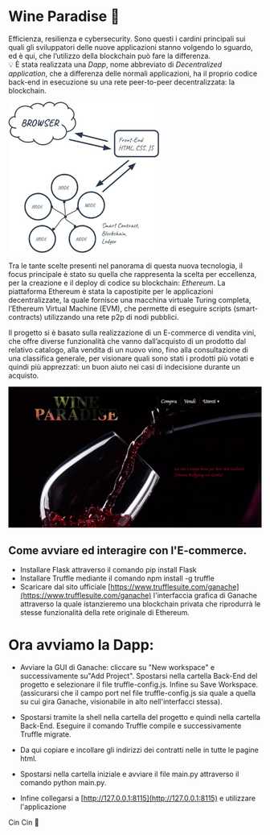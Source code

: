 # Wine Paradise :wine_glass: 

Efficienza, resilienza e cybersecurity. Sono questi i cardini principali sui quali gli sviluppatori delle nuove applicazioni stanno volgendo lo sguardo, ed è qui, che l’utilizzo della blockchain può fare la differenza.\
:bulb: È stata realizzata una *Dapp*, nome abbreviato di *Decentralized application*, che a differenza delle normali applicazioni, ha il proprio codice back-end in esecuzione su una rete peer-to-peer decentralizzata: la blockchain.

<img src="https://github.com/AndreaEv18/E-commerce-DApp/blob/main/static/schema.jpg" width="300" height="300"/>

Tra le tante scelte presenti nel panorama di questa nuova tecnologia, il focus principale è stato su quella che rappresenta la scelta per eccellenza, per la creazione e il deploy di codice su blockchain: *Ethereum*.
La piattaforma Ethereum è stata la capostipite per le applicazioni decentralizzate, la quale fornisce una macchina virtuale Turing completa, l’Ethereum Virtual Machine (EVM), che permette di eseguire scripts (smart-contracts) utilizzando una rete p2p di nodi pubblici.

Il progetto si è basato sulla realizzazione di un E-commerce di vendita vini, che offre diverse funzionalità che vanno dall’acquisto di un prodotto dal relativo catalogo, alla vendita di un nuovo vino, fino alla consultazione di una classifica generale, per visionare quali sono stati i prodotti più votati e quindi più apprezzati: un buon aiuto nei casi di indecisione durante un acquisto.

<img src="https://github.com/AndreaEv18/E-commerce-DApp/blob/main/static/anteprima.png"/>

## Come avviare ed interagire con l'E-commerce. 

- Installare Flask attraverso il comando pip install Flask
- Installare Truffle mediante il comando npm install -g truffle
- Scaricare dal sito ufficiale [https://www.trufflesuite.com/ganache](https://www.trufflesuite.com/ganache) l'interfaccia grafica di Ganache attraverso la quale istanzieremo una blockchain privata che riprodurrà le stesse funzionalità della rete originale di Ethereum.

# Ora avviamo la Dapp:

- Avviare la GUI di Ganache: cliccare su "New workspace" e successivamente su"Add Project". Spostarsi nella cartella Back-End del progetto e selezionare il file truffle-config.js. Infine su Save Workspace. (assicurarsi che il campo port nel file truffle-config.js sia quale a quella su cui gira Ganache, visionabile in alto nell'interfacci stessa).

- Spostarsi tramite la shell nella cartella del progetto e quindi nella cartella Back-End. Eseguire il comando Truffle compile e successivamente Truffle migrate.

- Da qui copiare e incollare gli indirizzi dei contratti nelle in tutte le pagine html.

- Spostarsi nella cartella iniziale e avviare il file main.py attraverso il comando python main.py.

- Infine collegarsi a [http://127.0.0.1:8115](http://127.0.0.1:8115) e utilizzare l'applicazione

Cin Cin :clinking_glasses:
